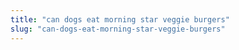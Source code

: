 ```yaml
---
title: "can dogs eat morning star veggie burgers"
slug: "can-dogs-eat-morning-star-veggie-burgers"
---
```


